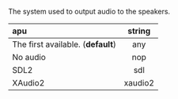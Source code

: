 <!--- This file is a snippet --->
The system used to output audio to the speakers.

| **apu**                            | **string** |
|:-----------------------------------|:----------:|
| The first available. (**default**) |    any     |
| No audio                           |    nop     |
| SDL2                               |    sdl     |
| XAudio2                            |  xaudio2   |
